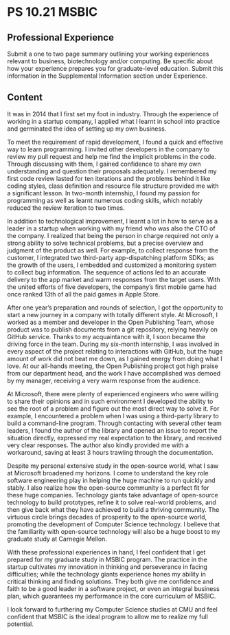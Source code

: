 # PS 10.21 MSBIC

## Professional Experience

Submit a one to two page summary outlining your working experiences relevant to business, biotechnology and/or computing. Be specific about how your experience prepares you for graduate-level education. Submit this information in the Supplemental Information section under Experience.

## Content

It was in 2014 that I first set my foot in industry. Through the experience of working in a startup company, I applied what I learnt in school into practice and germinated the idea of setting up my own business.

To meet the requirement of rapid development, I found a quick and effective way to learn programming. I invited other developers in the company to review my pull request and help me find the implicit problems in the code. Through discussing with them, I gained confidence to share my own understanding and question their proposals adequately. I remembered my first code review lasted for ten iterations and the problems behind it like coding styles, class definition and resource file structure provided me with a significant lesson. In two-month internship, I found my passion for programming as well as learnt numerous coding skills, which notably reduced the review iteration to two times.

In addition to technological improvement, I learnt a lot in how to serve as a leader in a startup when working with my friend who was also the CTO of the company. I realized that being the person in charge required not only a strong ability to solve technical problems, but a precise overview and judgment of the product as well. For example, to collect response from the customer, I integrated two third-party app-dispatching platform SDKs; as the growth of the users, I embedded and customized a monitoring system to collect bug information. The sequence of actions led to an accurate delivery to the app market and warm responses from the target users. With the united efforts of five developers, the company’s first mobile game had once ranked 13th of all the paid games in Apple Store.

After one year’s preparation and rounds of selection, I got the opportunity to start a new journey in a company with totally different style. At Microsoft, I worked as a member and developer in the Open Publishing Team, whose product was to publish documents from a git repository, relying heavily on GitHub service. Thanks to my acquaintance with it, I soon became the driving force in the team. During my six-month internship, I was involved in every aspect of the project relating to interactions with GitHub, but the huge amount of work did not beat me down, as I gained energy from doing what I love. At our all-hands meeting, the Open Publishing project got high praise from our department head, and the work I have accomplished was demoed by my manager, receiving a very warm response from the audience.

At Microsoft, there were plenty of experienced engineers who were willing to share their opinions and in such environment I developed the ability to see the root of a problem and figure out the most direct way to solve it. For example, I encountered a problem when I was using a third-party library to build a command-line program. Through contacting with several other team leaders, I found the author of the library and opened an issue to report the situation directly, expressed my real expectation to the library, and received very clear responses. The author also kindly provided me with a workaround, saving at least 3 hours trawling through the documentation.

Despite my personal extensive study in the open-source world, what I saw at Microsoft broadened my horizons. I come to understand the key role software engineering play in helping the huge machine to run quickly and stably. I also realize how the open-source community is a perfect fit for these huge companies. Technology giants take advantage of open-source technology to build prototypes, refine it to solve real-world problems, and then give back what they have achieved to build a thriving community. The virtuous circle brings decades of prosperity to the open-source world, promoting the development of Computer Science technology. I believe that the familiarity with open-source technology will also be a huge boost to my graduate study at Carnegie Mellon.

With these professional experiences in hand, I feel confident that I get prepared for my graduate study in MSBIC program. The practice in the startup cultivates my innovation in thinking and perseverance in facing difficulties; while the technology giants experience hones my ability in critical thinking and finding solutions. They both give me confidence and faith to be a good leader in a software project, or even an integral business plan, which guarantees my performance in the core curriculum of MSBIC.

I look forward to furthering my Computer Science studies at CMU and feel confident that MSBIC is the ideal program to allow me to realize my full potential.

